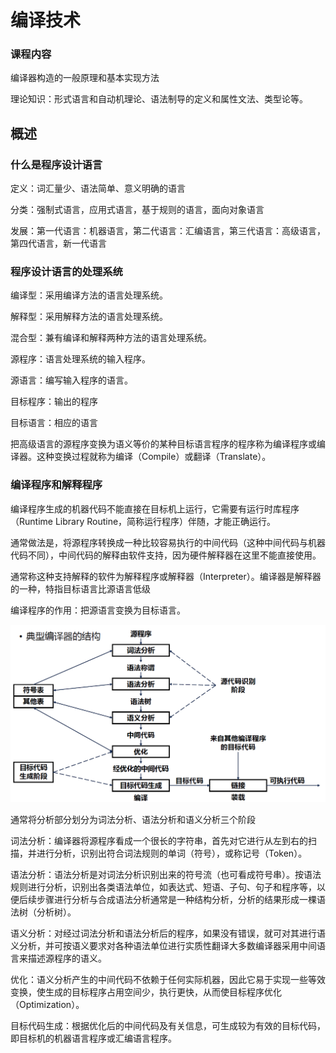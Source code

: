 # 编译技术

### 课程内容

编译器构造的一般原理和基本实现方法

理论知识：形式语言和自动机理论、语法制导的定义和属性文法、类型论等。

## 概述

### 什么是程序设计语言

定义：词汇量少、语法简单、意义明确的语言

分类：强制式语言，应用式语言，基于规则的语言，面向对象语言

发展：第一代语言：机器语言，第二代语言：汇编语言，第三代语言：高级语言，第四代语言，新一代语言

### 程序设计语言的处理系统

编译型：采用编译方法的语言处理系统。

解释型：采用解释方法的语言处理系统。

混合型：兼有编译和解释两种方法的语言处理系统。

源程序：语言处理系统的输入程序。

源语言：编写输入程序的语言。

目标程序：输出的程序

目标语言：相应的语言

把高级语言的源程序变换为语义等价的某种目标语言程序的程序称为编译程序或编译器。这种变换过程就称为编译（Compile）或翻译（Translate）。

### 编译程序和解释程序

编译程序生成的机器代码不能直接在目标机上运行，它需要有运行时库程序（Runtime Library Routine，简称运行程序）伴随，才能正确运行。

通常做法是，将源程序转换成一种比较容易执行的中间代码（这种中间代码与机器代码不同），中间代码的解释由软件支持，因为硬件解释器在这里不能直接使用。

通常称这种支持解释的软件为解释程序或解释器（Interpreter）。编译器是解释器的一种，特指目标语言比源语言低级

编译程序的作用：把源语言变换为目标语言。

![1756733035662](image/编译技术/1756733035662.png)

通常将分析部分划分为词法分析、语法分析和语义分析三个阶段

词法分析：编译器将源程序看成一个很长的字符串，首先对它进行从左到右的扫描，并进行分析，识别出符合词法规则的单词（符号），或称记号（Token）。

语法分析：语法分析是对词法分析识别出来的符号流（也可看成符号串）。按语法规则进行分析，识别出各类语法单位，如表达式、短语、子句、句子和程序等，以便后续步骤进行分析与合成语法分析通常是一种结构分析，分析的结果形成一棵语法树（分析树）。	

语义分析：对经过词法分析和语法分析后的程序，如果没有错误，就可对其进行语义分析，并可按语义要求对各种语法单位进行实质性翻译大多数编译器采用中间语言来描述源程序的语义。

优化：语义分析产生的中间代码不依赖于任何实际机器，因此它易于实现一些等效变换，使生成的目标程序占用空间少，执行更快，从而使目标程序优化（Optimization）。

目标代码生成：根据优化后的中间代码及有关信息，可生成较为有效的目标代码，即目标机的机器语言程序或汇编语言程序。
